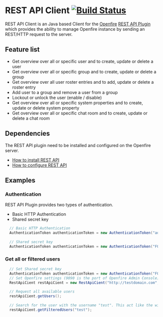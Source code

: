 # REST API Client [![Build Status](https://travis-ci.org/Redor/REST-API-Client.svg?branch=master)](https://travis-ci.org/Redor/REST-API-Client) 
REST API Client is an Java based Client for the [Openfire][1] [REST API Plugin][2] which provides the ability to manage Openfire instance by sending an REST/HTTP request to the server.

## Feature list
* Get overview over all or specific user and to create, update or delete a user
* Get overview over all or specific group and to create, update or delete a group
* Get overview over all user roster entries and to add, update or delete a roster entry
* Add user to a group and remove a user from a group
* Lockout or unlock the user (enable / disable)
* Get overview over all or specific system properties and to create, update or delete system property
* Get overview over all or specific chat room and to create, update or delete a chat room

## Dependencies
The REST API plugin need to be installed and configured on the Openfire server. 

* [How to install REST API][3]
* [How to configure REST API][4]

## Examples

### Authentication
REST API Plugin provides two types of authentication. 
* Basic HTTP Authentication
* Shared secret key

```java
  // Basic HTTP Authentication
  AuthenticationToken authenticationToken = new AuthenticationToken("admin", "testPassword");
		
  // Shared secret key
  AuthenticationToken authenticationToken = new AuthenticationToken("FQaCIpmRNBq4CfF8");
```

### Get all or filtered users
```java
  // Set Shared secret key
  AuthenticationToken authenticationToken = new AuthenticationToken("FQaCIpmRNBq4CfF8");
  // Set Openfire settings (9090 is the port of Openfire Admin Console)
  RestApiCient restApiCient = new RestApiCient("http://testdomain.com", 9090, authenticationToken);
  
  // Request all available users
  restApiCient.getUsers();
  
  // Search for the user with the username "test". This act like the wildcard search %String%
  restApiCient.getFilteredUsers("test");
```


[1]: https://igniterealtime.org/projects/openfire/index.jsp
[2]: https://www.igniterealtime.org/projects/openfire/plugins/restapi/readme.html
[3]: https://www.igniterealtime.org/projects/openfire/plugins/restapi/readme.html#installation
[4]: https://www.igniterealtime.org/projects/openfire/plugins/restapi/readme.html#authentication

